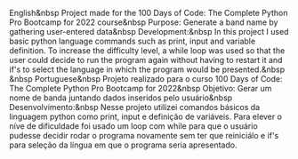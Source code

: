 English&nbsp
Project made for the 100 Days of Code: The Complete Python Pro Bootcamp for 2022 course&nbsp
Purpose: Generate a band name by gathering user-entered data&nbsp
Development:&nbsp
In this project I used basic python language commands such as print, input and variable definition. To increase the difficulty level, a while loop was used so that the user could decide to run the program again without having to restart it and if's to select the language in which the program would be presented.&nbsp
&nbsp
Portuguese&nbsp
Projeto realizado para o curso 100 Days of Code: The Complete Python Pro Bootcamp for 2022&nbsp
Objetivo: Gerar um nome de banda juntando dados inseridos pelo usuário&nbsp
Desenvolvimento:&nbsp
Nesse projeto utilizei comandos básicos da linguagem python como print, input e definição de variáveis. Para elever o níve de dificuldade foi usado um loop com while para que o usuário pudesse decidir rodar o programa novamente sem ter que reiniciálo e if's para seleção da língua em que o programa seria apresentado.